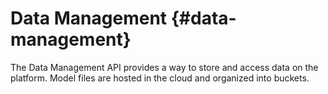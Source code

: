 # Data Management {#data-management}

The Data Management API provides a way to store and access data on the platform. Model files are hosted in the cloud and organized into buckets.